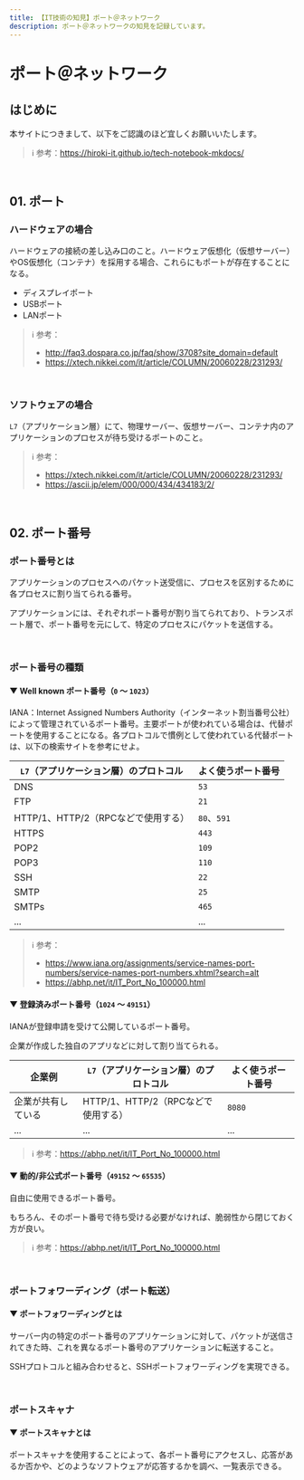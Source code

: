 ```yaml
---
title: 【IT技術の知見】ポート＠ネットワーク
description: ポート＠ネットワークの知見を記録しています。
---
```


# ポート＠ネットワーク

## はじめに

本サイトにつきまして、以下をご認識のほど宜しくお願いいたします。



> ℹ️ 参考：https://hiroki-it.github.io/tech-notebook-mkdocs/

<br>

## 01. ポート

### ハードウェアの場合

ハードウェアの接続の差し込み口のこと。ハードウェア仮想化（仮想サーバー）やOS仮想化（コンテナ）を採用する場合、これらにもポートが存在することになる。

- ディスプレイポート
- USBポート
- LANポート

> ℹ️ 参考：
>
> - http://faq3.dospara.co.jp/faq/show/3708?site_domain=default
> - https://xtech.nikkei.com/it/article/COLUMN/20060228/231293/

<br>

### ソフトウェアの場合

```L7```（アプリケーション層）にて、物理サーバー、仮想サーバー、コンテナ内のアプリケーションのプロセスが待ち受けるポートのこと。

> ℹ️ 参考：
> 
> - https://xtech.nikkei.com/it/article/COLUMN/20060228/231293/
> - https://ascii.jp/elem/000/000/434/434183/2/

<br>

## 02. ポート番号

### ポート番号とは

アプリケーションのプロセスへのパケット送受信に、プロセスを区別するために各プロセスに割り当てられる番号。

アプリケーションには、それぞれポート番号が割り当てられており、トランスポート層で、ポート番号を元にして、特定のプロセスにパケットを送信する。



<br>

### ポート番号の種類

#### ▼ Well known ポート番号（```0``` ～ ```1023```）

IANA：Internet Assigned Numbers Authority（インターネット割当番号公社）によって管理されているポート番号。主要ポートが使われている場合は、代替ポートを使用することになる。各プロトコルで慣例として使われている代替ポートは、以下の検索サイトを参考にせよ。

| ```L7```（アプリケーション層）のプロトコル  | よく使うポート番号       |
|-----------------------------|--------------------|
| DNS                         | ```53```           |
| FTP                         | ```21```           |
| HTTP/1、HTTP/2（RPCなどで使用する） | ```80```、```591``` |
| HTTPS                       | ```443```          |
| POP2                        | ```109```          |
| POP3                        | ```110```          |
| SSH                         | ```22```           |
| SMTP                        | ```25```           |
| SMTPs                       | ```465```          |
| ...                         | ...                |


> ℹ️ 参考：
>
> - https://www.iana.org/assignments/service-names-port-numbers/service-names-port-numbers.xhtml?search=alt
> - https://abhp.net/it/IT_Port_No_100000.html


#### ▼ 登録済みポート番号（```1024``` ～ ```49151```）

IANAが登録申請を受けて公開しているポート番号。

企業が作成した独自のアプリなどに対して割り当てられる。



| 企業例        | ```L7```（アプリケーション層）のプロトコル  | よく使うポート番号 |
|---------------|-----------------------------|--------------|
| 企業が共有している | HTTP/1、HTTP/2（RPCなどで使用する） | ```8080```   |
| ...           | ...                         | ...          |

> ℹ️ 参考：https://abhp.net/it/IT_Port_No_100000.html


#### ▼ 動的/非公式ポート番号（```49152``` ～ ```65535```）

自由に使用できるポート番号。

もちろん、そのポート番号で待ち受ける必要がなければ、脆弱性から閉じておく方が良い。



> ℹ️ 参考：https://abhp.net/it/IT_Port_No_100000.html


<br>

### ポートフォワーディング（ポート転送）

#### ▼ ポートフォワーディングとは

サーバー内の特定のポート番号のアプリケーションに対して、パケットが送信されてきた時、これを異なるポート番号のアプリケーションに転送すること。

SSHプロトコルと組み合わせると、SSHポートフォワーディングを実現できる。



<br>

### ポートスキャナ

#### ▼ ポートスキャナとは

ポートスキャナを使用することによって、各ポート番号にアクセスし、応答があるか否かや、どのようなソフトウェアが応答するかを調べ、一覧表示できる。



<br>
